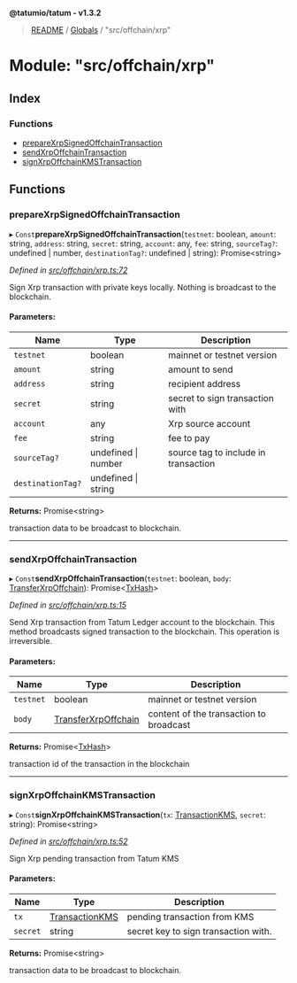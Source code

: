 **@tatumio/tatum - v1.3.2**

> [README](../README.md) / [Globals](../globals.md) / "src/offchain/xrp"

# Module: "src/offchain/xrp"

## Index

### Functions

* [prepareXrpSignedOffchainTransaction](_src_offchain_xrp_.md#preparexrpsignedoffchaintransaction)
* [sendXrpOffchainTransaction](_src_offchain_xrp_.md#sendxrpoffchaintransaction)
* [signXrpOffchainKMSTransaction](_src_offchain_xrp_.md#signxrpoffchainkmstransaction)

## Functions

### prepareXrpSignedOffchainTransaction

▸ `Const`**prepareXrpSignedOffchainTransaction**(`testnet`: boolean, `amount`: string, `address`: string, `secret`: string, `account`: any, `fee`: string, `sourceTag?`: undefined \| number, `destinationTag?`: undefined \| string): Promise\<string>

*Defined in [src/offchain/xrp.ts:72](https://github.com/tatumio/tatum-js/blob/b9ab1e4/src/offchain/xrp.ts#L72)*

Sign Xrp transaction with private keys locally. Nothing is broadcast to the blockchain.

#### Parameters:

Name | Type | Description |
------ | ------ | ------ |
`testnet` | boolean | mainnet or testnet version |
`amount` | string | amount to send |
`address` | string | recipient address |
`secret` | string | secret to sign transaction with |
`account` | any | Xrp source account |
`fee` | string | fee to pay |
`sourceTag?` | undefined \| number | source tag to include in transaction |
`destinationTag?` | undefined \| string |  |

**Returns:** Promise\<string>

transaction data to be broadcast to blockchain.

___

### sendXrpOffchainTransaction

▸ `Const`**sendXrpOffchainTransaction**(`testnet`: boolean, `body`: [TransferXrpOffchain](../classes/_src_model_request_transferxrpoffchain_.transferxrpoffchain.md)): Promise\<[TxHash](../interfaces/_src_model_response_common_txhash_.txhash.md)>

*Defined in [src/offchain/xrp.ts:15](https://github.com/tatumio/tatum-js/blob/b9ab1e4/src/offchain/xrp.ts#L15)*

Send Xrp transaction from Tatum Ledger account to the blockchain. This method broadcasts signed transaction to the blockchain.
This operation is irreversible.

#### Parameters:

Name | Type | Description |
------ | ------ | ------ |
`testnet` | boolean | mainnet or testnet version |
`body` | [TransferXrpOffchain](../classes/_src_model_request_transferxrpoffchain_.transferxrpoffchain.md) | content of the transaction to broadcast |

**Returns:** Promise\<[TxHash](../interfaces/_src_model_response_common_txhash_.txhash.md)>

transaction id of the transaction in the blockchain

___

### signXrpOffchainKMSTransaction

▸ `Const`**signXrpOffchainKMSTransaction**(`tx`: [TransactionKMS](../classes/_src_model_response_kms_transactionkms_.transactionkms.md), `secret`: string): Promise\<string>

*Defined in [src/offchain/xrp.ts:52](https://github.com/tatumio/tatum-js/blob/b9ab1e4/src/offchain/xrp.ts#L52)*

Sign Xrp pending transaction from Tatum KMS

#### Parameters:

Name | Type | Description |
------ | ------ | ------ |
`tx` | [TransactionKMS](../classes/_src_model_response_kms_transactionkms_.transactionkms.md) | pending transaction from KMS |
`secret` | string | secret key to sign transaction with. |

**Returns:** Promise\<string>

transaction data to be broadcast to blockchain.
